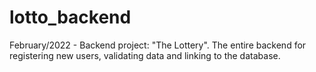 # lotto_backend
February/2022 - Backend project: "The Lottery". The entire backend for registering new users, validating data and linking to the database.
